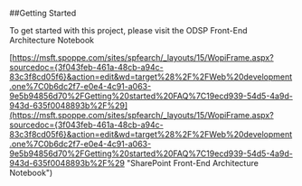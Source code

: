 ##Getting Started

To get started with this project, please visit the ODSP Front-End Architecture Notebook

[https://msft.spoppe.com/sites/spfearch/_layouts/15/WopiFrame.aspx?sourcedoc={3f043feb-461a-48cb-a94c-83c3f8cd05f6}&action=edit&wd=target%28%2F%2FWeb%20development.one%7C0b6dc2f7-e0e4-4c91-a063-9e5b94856d70%2FGetting%20started%20FAQ%7C19ecd939-54d5-4a9d-943d-635f0048893b%2F%29](https://msft.spoppe.com/sites/spfearch/_layouts/15/WopiFrame.aspx?sourcedoc={3f043feb-461a-48cb-a94c-83c3f8cd05f6}&action=edit&wd=target%28%2F%2FWeb%20development.one%7C0b6dc2f7-e0e4-4c91-a063-9e5b94856d70%2FGetting%20started%20FAQ%7C19ecd939-54d5-4a9d-943d-635f0048893b%2F%29 "SharePoint Front-End Architecture Notebook")